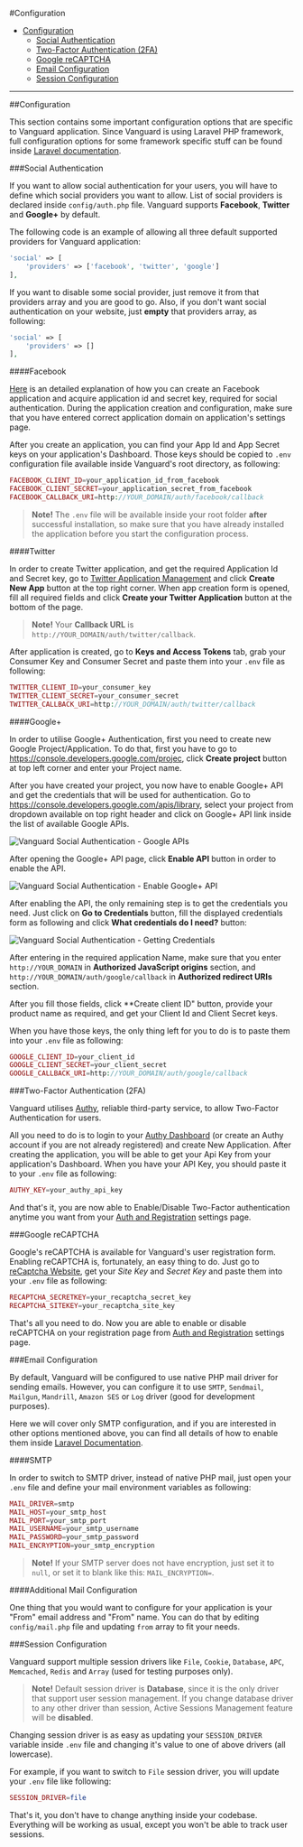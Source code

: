 #Configuration

* [Configuration](#configuration)
	* [Social Authentication](#social-authentication)
	* [Two-Factor Authentication (2FA)](#two-factor-auth)
	* [Google reCAPTCHA](#recaptcha)
	* [Email Configuration](#email-configuration)
	* [Session Configuration](#session-configuration)

---

<a name="configuration"></a>
##Configuration

This section contains some important configuration options that are specific to Vanguard application. Since Vanguard is using Laravel PHP framework, full configuration options for some framework specific stuff can be found inside [Laravel documentation](https://laravel.com/docs/5.2/configuration). 

<a name="social-authentication"></a>
###Social Authentication

If you want to allow social authentication for your users, you will have to define which social providers you want to allow. List of social providers is declared inside `config/auth.php` file.  Vanguard supports **Facebook**, **Twitter** and **Google+** by default.

 The following code is an example of allowing all three default supported providers for Vanguard application:

```php
'social' => [
    'providers' => ['facebook', 'twitter', 'google']
],
```
If you want to disable some social provider, just remove it from that providers array and you are good to go. Also, if you don't want social authentication on your website, just **empty** that providers array, as following:

```php
'social' => [
    'providers' => []
],
```

####Facebook

[Here](https://developers.facebook.com/docs/apps/register) is an detailed explanation of how you can create an Facebook application and acquire application id and secret key, required for social authentication. During the application creation and configuration, make sure that you have entered correct application domain on application's settings page.

After you create an application, you can find your App Id and App Secret keys on your application's Dashboard. Those keys should be copied to `.env` configuration file available inside Vanguard's root directory, as following:

```php
FACEBOOK_CLIENT_ID=your_application_id_from_facebook
FACEBOOK_CLIENT_SECRET=your_application_secret_from_facebook
FACEBOOK_CALLBACK_URI=http://YOUR_DOMAIN/auth/facebook/callback
```

>**Note!** The `.env` file will be available inside your root folder **after** successful installation, so make sure that you have already installed the application before you start the configuration process.

####Twitter

In order to create Twitter application, and get the required Application Id and Secret key, go to [Twitter Application Management](https://apps.twitter.com/) and click **Create New App** button at the top right corner. 
When app creation form is opened, fill all required fields and click **Create your Twitter Application** button at the bottom of the page.

>**Note!** Your **Callback URL** is `http://YOUR_DOMAIN/auth/twitter/callback`.

After application is created, go to **Keys and Access Tokens** tab, grab your Consumer Key and Consumer Secret and paste them into your `.env` file as following:

```php
TWITTER_CLIENT_ID=your_consumer_key
TWITTER_CLIENT_SECRET=your_consumer_secret
TWITTER_CALLBACK_URI=http://YOUR_DOMAIN/auth/twitter/callback
```

####Google+

In order to utilise Google+ Authentication, first you need to create new Google Project/Application. To do that, first you have to go to https://console.developers.google.com/projec, click **Create project** button at top left corner and enter your Project name.

After you have created your project, you now have to enable Google+ API and get the credentials that will be used for authentication. Go to https://console.developers.google.com/apis/library, select your project from dropdown available on top right header and click on Google+ API link inside the list of available Google APIs.

![Vanguard Social Authentication - Google APIs](assets/img/g_plus_api.png)

After opening the Google+ API page, click **Enable API** button in order to enable the API.

![Vanguard Social Authentication - Enable Google+ API](assets/img/g_plus_api_enable.png)

After enabling the API, the only remaining step is to get the credentials you need. Just click on **Go to Credentials** button, fill the displayed credentials form as following and click **What credentials do I need?** button:

![Vanguard Social Authentication - Getting Credentials](assets/img/g_plus_api_credentials1.png)

After entering in the required application Name, make sure that you enter `http://YOUR_DOMAIN` in **Authorized JavaScript origins** section, and `http://YOUR_DOMAIN/auth/google/callback` in **Authorized redirect URIs** section. 

After you fill those fields, click **Create client ID" button, provide your product name as required, and get your Client Id and Client Secret keys.

When you have those keys, the only thing left for you to do is to paste them into your `.env` file as following:

```php
GOOGLE_CLIENT_ID=your_client_id
GOOGLE_CLIENT_SECRET=your_client_secret
GOOGLE_CALLBACK_URI=http://YOUR_DOMAIN/auth/google/callback
```

<a name="two-factor-auth"></a>
###Two-Factor Authentication (2FA)

Vanguard utilises [Authy](https://www.authy.com/), reliable third-party service, to allow Two-Factor Authentication for users. 

All you need to do is to login to your [Authy Dashboard](https://dashboard.authy.com/signin) (or create an Authy account if you are not already registered) and create New Application. After creating the application, you will be able to get your Api Key from your application's Dashboard. When you have your API Key, you should paste it to your `.env` file as following:

```php
AUTHY_KEY=your_authy_api_key
```

And that's it, you are now able to Enable/Disable Two-Factor authentication anytime you want from your [Auth and Registration](settings/auth-and-registration) settings page.

<a name="recaptcha"></a>
###Google reCAPTCHA

Google's reCAPTCHA is available for Vanguard's user registration form. Enabling reCAPTCHA is, fortunately, an easy thing to do. Just go to [reCaptcha Website](https://www.google.com/recaptcha/intro/index.html), get your _Site Key_ and _Secret Key_ and paste them into your `.env` file as following:

```php
RECAPTCHA_SECRETKEY=your_recaptcha_secret_key
RECAPTCHA_SITEKEY=your_recaptcha_site_key
```

That's all you need to do. Now you are able to enable or disable reCAPTCHA on your registration page from  [Auth and Registration](settings/auth-and-registration) settings page.

<a name="email-configuration"></a>
###Email Configuration

By default, Vanguard will be configured to use native PHP mail driver for sending emails. However, you can configure it to use `SMTP`,  `Sendmail`,  `Mailgun`, `Mandrill`, `Amazon SES` or `Log` driver (good for development purposes).

Here we will cover only SMTP configuration, and if you are interested in other options mentioned above, you can find all details of how to enable them inside [Laravel Documentation](https://laravel.com/docs/5.2/mail#introduction).

####SMTP

In order to switch to SMTP driver, instead of native PHP mail, just open your `.env` file and define your mail environment variables as following:

```php
MAIL_DRIVER=smtp
MAIL_HOST=your_smtp_host
MAIL_PORT=your_smtp_port
MAIL_USERNAME=your_smtp_username
MAIL_PASSWORD=your_smtp_password
MAIL_ENCRYPTION=your_smtp_encryption
```

>**Note!** If your SMTP server does not have encryption, just set it to `null`, or set it to blank like this: `MAIL_ENCRYPTION=`.

####Additional Mail Configuration

One thing that you would want to configure for your application is your "From" email address and "From" name. You can do that by editing `config/mail.php` file and updating `from` array to fit your needs.

<a name="session-configuration"></a>
###Session Configuration

Vanguard support multiple session drivers like `File`, `Cookie`, `Database`, `APC`, `Memcached`, `Redis` and `Array` (used for testing purposes only).  

> **Note!** Default session driver is **Database**, since it is the only driver that support user session management. If you change database driver to any other driver than session, Active Sessions Management feature will be **disabled**.

Changing session driver is as easy as updating your `SESSION_DRIVER` variable inside `.env` file and changing it's value to one of above drivers (all lowercase). 

For example, if you want to switch to `File` session driver, you will update your `.env` file like following:

```php
SESSION_DRIVER=file
```

That's it, you don't have to change anything inside your codebase. Everything will be working as usual, except you won't be able to track user sessions.

